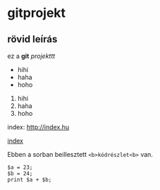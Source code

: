# gitprojekt
## rövid leírás
ez a **git** *projekttt*

- hihi
- haha
- hoho

1. hihi
2. haha
3. hoho


index: http://index.hu

[index](http://index.hu)


Ebben a sorban beillesztett `<b>kódrészlet<b>` van.

```
$a = 23;
$b = 24;
print $a + $b;
```
